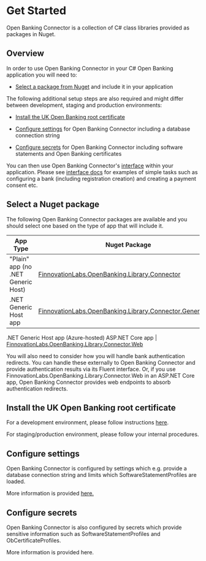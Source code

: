 # Get Started

Open Banking Connector is a collection of C# class libraries provided as packages in Nuget.
## Overview

In order to use Open Banking Connector in your C# Open Banking application you will need to:

- [Select a package from Nuget](#select-a-nuget-package) and include it in your application

The following additional setup steps are also required and might differ between development, staging and production environments:

- [Install the UK Open Banking root certificate](#install-the-uk-open-banking-root-certificate)

- [Configure settings](#configure-settings) for Open Banking Connector including a database connection string

- [Configure secrets](#configure-secrets) for Open Banking Connector including software statements and Open Banking certificates

You can then use Open Banking Connector's [interface](../interface/README.md) within your application. Please see [interface docs](../interface/README.md) for examples of simple tasks such as configuring a bank (including registration creation) and creating a payment consent etc.

## Select a Nuget package

The following Open Banking Connector packages are available and you should select one based on the type of app that will include it.

App Type | Nuget Package
--- | ---
"Plain" app (no .NET Generic Host) | [FinnovationLabs.OpenBanking.Library.Connector](https://www.nuget.org/packages/FinnovationLabs.OpenBanking.Library.Connector)
.NET Generic Host app | [FinnovationLabs.OpenBanking.Library.Connector.GenericHost](https://www.nuget.org/packages/FinnovationLabs.OpenBanking.Library.Connector.GenericHost)
.NET Generic Host app (Azure-hosted)
ASP.NET Core app | [FinnovationLabs.OpenBanking.Library.Connector.Web](https://www.nuget.org/packages/FinnovationLabs.OpenBanking.Library.Connector.Web)

You will also need to consider how you will handle bank authentication redirects. You can handle these externally to Open Banking Connector and provide authentication results via its Fluent interface. Or, if you use FinnovationLabs.OpenBanking.Library.Connector.Web in an ASP.NET Core app, Open Banking Connector provides web endpoints to absorb authentication redirects.

## Install the UK Open Banking root certificate

For a development environment, please follow instructions [here](./dev-environment/install-ob-root-cert.md).

For staging/production environment, please follow your internal procedures.
## Configure settings

Open Banking Connector is configured by settings which e.g. provide a database connection string and limits which SoftwareStatementProfiles are loaded.

More information is provided [here.](./configure-settings.md)
## Configure secrets

Open Banking Connector is also configured by secrets which provide sensitive information such as SoftwareStatementProfiles and ObCertificateProfiles.

More information is provided here.
